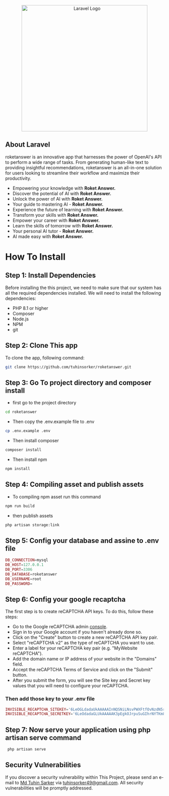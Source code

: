 <p align="center"><a href="https://www.facebook.com/tuhin.bu/" target="_blank"><img src="./resources/assets/admin-assets/img/logo.png" width="400" alt="Laravel Logo"></a></p>

## About Laravel

roketanswer is an innovative app that harnesses the power of OpenAI's API to perform a wide range of tasks. From generating human-like text to providing insightful recommendations, roketanswer is an all-in-one solution for users looking to streamline their workflow and maximize their productivity.

-   Empowering your knowledge with <b>Roket Answer.</b>
-   Discover the potential of AI with <b>Roket Answer.</b>
-   Unlock the power of AI with <b>Roket Answer.</b>
-   Your guide to mastering AI - <b>Roket Answer.</b>
-   Experience the future of learning with <b>Roket Answer.</b>
-   Transform your skills with <b>Roket Answer.</b>
-   Empower your career with <b>Roket Answer.</b>
-   Learn the skills of tomorrow with <b>Roket Answer.</b>
-   Your personal AI tutor - <b>Roket Answer.</b>
-   AI made easy with <b>Roket Answer.</b>

# How To Install

## Step 1: Install Dependencies

Before installing the this project, we need to make sure that our system has all the required dependencies installed. We will need to install the following dependencies:

-   PHP 8.1 or higher
-   Composer
-   Node.js
-   NPM
-   git

## Step 2: Clone This app

To clone the app, following command:

```bash
git clone https://github.com/tuhinsorker/roketanswer.git
```

## Step 3: Go To project directory and composer install

-   first go to the project directory

```bash
cd roketanswer
```

-   Then copy the .env.example file to .env

```bash
cp .env.example .env
```

-   Then install composer

```bash
composer install
```

-   Then install npm

```bash
npm install
```

## Step 4: Compiling asset and publish assets

-   To compiling npm asset run this command

```bash
npm run build
```

-   then publish assets

```bash
php artisan storage:link
```

## Step 5: Config your database and assine to .env file

```php
DB_CONNECTION=mysql
DB_HOST=127.0.0.1
DB_PORT=3306
DB_DATABASE=roketanswer
DB_USERNAME=root
DB_PASSWORD=
```

## Step 6: Config your google recaptcha

The first step is to create reCAPTCHA API keys. To do this, follow these steps:

-   Go to the Google reCAPTCHA admin <a href="https://www.google.com/recaptcha/">console</a>.
-   Sign in to your Google account if you haven't already done so.
-   Click on the "Create" button to create a new reCAPTCHA API key pair.
-   Select "reCAPTCHA v2" as the type of reCAPTCHA you want to use.
-   Enter a label for your reCAPTCHA key pair (e.g. "MyWebsite reCAPTCHA").
-   Add the domain name or IP address of your website in the "Domains" field.
-   Accept the reCAPTCHA Terms of Service and click on the "Submit" button.
-   After you submit the form, you will see the Site key and Secret key values that you will need to configure your reCAPTCHA.

### Then add those key to your .env file

```php
INVISIBLE_RECAPTCHA_SITEKEY='6LeOGLdadaUkAAAAAInNQSNiLNsvPWXFtfOvNzdN5rCi'
INVISIBLE_RECAPTCHA_SECRETKEY='6LeOdadaGLUkAAAAAK3pEgkOJrpuSuGIhrNYTKm8XGKR'
```

## Step 7: Now serve your application using php artisan serve command

```bash
 php artisan serve
```

## Security Vulnerabilities

If you discover a security vulnerability within This Project, please send an e-mail to <a href="https://www.facebook.com/tuhin.bu/" target="_blank">Md Tuhin Sarker</a> via [tuhinsorker49@gmail.com](mailto:tuhinsorker49@gmail.com). All security vulnerabilities will be promptly addressed.

